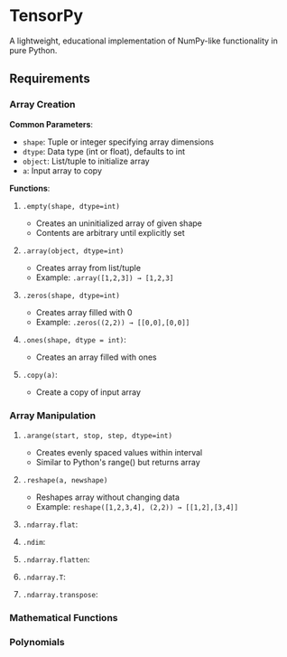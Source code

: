 # TensorPy
A lightweight, educational implementation of NumPy-like functionality in pure Python.

## Requirements

### Array Creation

**Common Parameters**:
- `shape`: Tuple or integer specifying array dimensions
- `dtype`: Data type (int or float), defaults to int
- `object`: List/tuple to initialize array
- `a`: Input array to copy

**Functions**:
1. `.empty(shape, dtype=int)`
   - Creates an uninitialized array of given shape
   - Contents are arbitrary until explicitly set

2. `.array(object, dtype=int)`
   - Creates array from list/tuple
   - Example: `.array([1,2,3]) → [1,2,3]`

3. `.zeros(shape, dtype=int)`
   - Creates array filled with 0
   - Example: `.zeros((2,2)) → [[0,0],[0,0]]`

4. `.ones(shape, dtype = int)`: 
    - Creates an array filled with ones

5. `.copy(a)`: 
    - Create a copy of input array

### Array Manipulation

1. `.arange(start, stop, step, dtype=int)`
   - Creates evenly spaced values within interval
   - Similar to Python's range() but returns array

2. `.reshape(a, newshape)`
   - Reshapes array without changing data
   - Example: `reshape([1,2,3,4], (2,2)) → [[1,2],[3,4]]`

3. `.ndarray.flat`:

4. `.ndim`:

5. `.ndarray.flatten`:

6. `.ndarray.T`:

7. `.ndarray.transpose`:

### Mathematical Functions

### Polynomials


